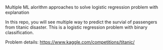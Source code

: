 Multiple ML alorithm approaches to solve logistic regression problem with explanation

In this repo, you will see multiple way to predict the survial of passengers from titanic disaster. This is a logistic regression problem with binary classification.

Problem details: https://www.kaggle.com/competitions/titanic/

